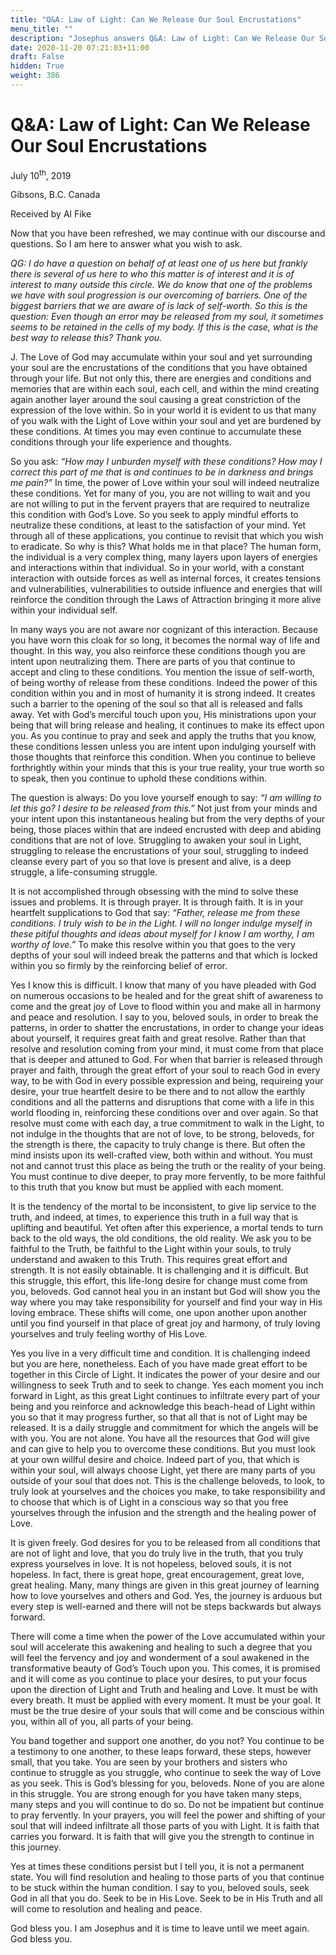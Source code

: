 ```yaml
---
title: "Q&A: Law of Light: Can We Release Our Soul Encrustations"
menu_title: ""
description: "Josephus answers Q&A: Law of Light: Can We Release Our Soul Encrustations"
date: 2020-11-20 07:21:03+11:00
draft: False
hidden: True
weight: 386
---
```

# Q&A: Law of Light: Can We Release Our Soul Encrustations

July 10<sup>th</sup>, 2019

Gibsons, B.C. Canada

Received by Al Fike

Now that you have been refreshed, we may continue with our discourse and questions. So I am here to answer what you wish to ask.

*QG: I do have a question on behalf of at least one of us here but frankly there is several of us here to who this matter is of interest and it is of interest to many outside this circle. We do know that one of the problems we have with soul progression is our overcoming of barriers. One of the biggest barriers that we are aware of is lack of self-worth. So this is the question: Even though an error may be released from my soul, it sometimes seems to be retained in the cells of my body. If this is the case, what is the best way to release this? Thank you.*

J. The Love of God may accumulate within your soul and yet surrounding your soul are the encrustations of the conditions that you have obtained through your life. But not only this, there are energies and conditions and memories that are within each soul, each cell, and within the mind creating again another layer around the soul causing a great constriction of the expression of the love within. So in your world it is evident to us that many of you walk with the Light of Love within your soul and yet are burdened by these conditions. At times you may even continue to accumulate these conditions through your life experience and thoughts. 

So you ask: *“How may I unburden myself with these conditions? How may I correct this part of me that is and continues to be in darkness and brings me pain?”* In time, the power of Love within your soul will indeed neutralize these conditions. Yet for many of you, you are not willing to wait and you are not willing to put in the fervent prayers that are required to neutralize this condition with God’s Love. So you seek to apply mindful efforts to neutralize these conditions, at least to the satisfaction of your mind. Yet through all of these applications, you continue to revisit that which you wish to eradicate. So why is this? What holds me in that place? The human form, the individual is a very complex thing, many layers upon layers of energies and interactions within that individual. So in your world, with a constant interaction with outside forces as well as internal forces, it creates tensions and vulnerabilities, vulnerabilities to outside influence and energies that will reinforce the condition through the Laws of Attraction bringing it more alive within your individual self. 

In many ways you are not aware nor cognizant of this interaction. Because you have worn this cloak for so long, it becomes the normal way of life and thought. In this way, you also reinforce these conditions though you are intent upon neutralizing them. There are parts of you that continue to accept and cling to these conditions. You mention the issue of self-worth, of being worthy of release from these conditions. Indeed the power of this condition within you and in most of humanity it is strong indeed. It creates such a barrier to the opening of the soul so that all is released and falls away. Yet with God’s merciful touch upon you, His ministrations upon your being that will bring release and healing, it continues to make its effect upon you. As you continue to pray and seek and apply the truths that you know, these conditions lessen unless you are intent upon indulging yourself with those thoughts that reinforce this condition. When you continue to believe forthrightly within your minds that this is your true reality, your true worth so to speak, then you continue to uphold these conditions within. 

The question is always: Do you love yourself enough to say: *“I am willing to let this go? I desire to be released from this.”* Not just from your minds and your intent upon this instantaneous healing but from the very depths of your being, those places within that are indeed encrusted with deep and abiding conditions that are not of love. Struggling to awaken your soul in Light, struggling to release the encrustations of your soul, struggling to indeed cleanse every part of you so that love is present and alive, is a deep struggle, a life-consuming struggle.

It is not accomplished through obsessing with the mind to solve these issues and problems. It is through prayer. It is through faith. It is in your heartfelt supplications to God that say: *“Father, release me from these conditions. I truly wish to be in the Light. I will no longer indulge myself in these pitiful thoughts and ideas about myself for I know I am worthy, I am worthy of love.”* To make this resolve within you that goes to the very depths of your soul will indeed break the patterns and that which is locked within you so firmly by the reinforcing belief of error. 

Yes I know this is difficult. I know that many of you have pleaded with God on numerous occasions to be healed and for the great shift of awareness to come and the great joy of Love to flood within you and make all in harmony and peace and resolution. I say to you, beloved souls, in order to break the patterns, in order to shatter the encrustations, in order to change your ideas about yourself, it requires great faith and great resolve. Rather than that resolve and resolution coming from your mind, it must come from that place that is deeper and attuned to God. For when that barrier is released through prayer and faith, through the great effort of your soul to reach God in every way, to be with God in every possible expression and being, requireing your desire, your true heartfelt desire to be there and to not allow the earthly conditions and all the patterns and disruptions that come with a life in this world flooding in, reinforcing these conditions over and over again. So that resolve must come with each day, a true commitment to walk in the Light, to not indulge in the thoughts that are not of love, to be strong, beloveds, for the strength is there, the capacity to truly change is there. But often the mind insists upon its well-crafted view, both within and without. You must not and cannot trust this place as being the truth or the reality of your being. You must continue to dive deeper, to pray more fervently, to be more faithful to this truth that you know but must be applied with each moment. 

It is the tendency of the mortal to be inconsistent, to give lip service to the truth, and indeed, at times, to experience this truth in a full way that is uplifting and beautiful. Yet often after this experience, a mortal tends to turn back to the old ways, the old conditions, the old reality. We ask you to be faithful to the Truth, be faithful to the Light within your souls, to truly understand and awaken to this Truth. This requires great effort and strength. It is not easily obtainable. It is challenging and it is difficult. But this struggle, this effort, this life-long desire for change must come from you, beloveds. God cannot heal you in an instant but God will show you the way where you may take responsibility for yourself and find your way in His loving embrace. These shifts will come, one upon another upon another until you find yourself in that place of great joy and harmony, of truly loving yourselves and truly feeling worthy of His Love.

Yes you live in a very difficult time and condition. It is challenging indeed but you are here, nonetheless. Each of you have made great effort to be together in this Circle of Light. It indicates the power of your desire and our willingness to seek Truth and to seek to change. Yes each moment you inch forward in Light, as this great Light continues to infiltrate every part of your being and you reinforce and acknowledge this beach-head of Light within you so that it may progress further, so that all that is not of Light may be released. It is a daily struggle and commitment for which the angels will be with you. You are not alone. You have all the resources that God will give and can give to help you to overcome these conditions. But you must look at your own willful desire and choice. Indeed part of you, that which is within your soul, will always choose Light, yet there are many parts of you outside of your soul that does not. This is the challenge beloveds, to look, to truly look at yourselves and the choices you make, to take responsibility and to choose that which is of Light in a conscious way so that you free yourselves through the infusion and the strength and the healing power of Love.

It is given freely. God desires for you to be released from all conditions that are not of light and love, that you do truly live in the truth, that you truly express yourselves in love. It is not hopeless, beloved souls, it is not hopeless. In fact, there is great hope, great encouragement, great love, great healing. Many, many things are given in this great journey of learning how to love yourselves and others and God. Yes, the journey is arduous but every step is well-earned and there will not be steps backwards but always forward. 

There will come a time when the power of the Love accumulated within your soul will accelerate this awakening and healing to such a degree that you will feel the fervency and joy and wonderment of a soul awakened in the transformative beauty of God’s Touch upon you. This comes, it is promised and it will come as you continue to place your desires, to put your focus upon the direction of Light and Truth and healing and Love. It must be with every breath. It must be applied with every moment. It must be your goal. It must be the true desire of your souls that will come and be conscious within you, within all of you, all parts of your being. 

You band together and support one another, do you not? You continue to be a testimony to one another, to these leaps forward, these steps, however small, that you take. You are seen by your brothers and sisters who continue to struggle as you struggle, who continue to seek the way of Love as you seek. This is God’s blessing for you, beloveds. None of you are alone in this struggle. You are strong enough for you have taken many steps, many steps and you will continue to do so. Do not be impatient but continue to pray fervently. In your prayers, you will feel the power and shifting of your soul that will indeed infiltrate all those parts of you with Light. It is faith that carries you forward. It is faith that will give you the strength to continue in this journey. 

Yes at times these conditions persist but I tell you, it is not a permanent state. You will find resolution and healing to those parts of you that continue to be stuck within the human condition. I say to you, beloved souls, seek God in all that you do. Seek to be in His Love. Seek to be in His Truth and all will come to resolution and healing and peace.

God bless you. I am Josephus and it is time to leave until we meet again. God bless you. 